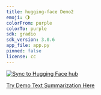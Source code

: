 ```yaml
---
title: hugging-face Demo2
emoji: 🌖
colorFrom: purple
colorTo: purple
sdk: gradio
sdk_version: 3.0.6
app_file: app.py
pinned: false
license: cc
---
```



[![Sync to Hugging Face hub](https://github.com/nogibjj/hugging-face/actions/workflows/main.yml/badge.svg)](https://github.com/eleffa/hugging-face_demo2/actions/workflows/main.yml)


[Try Demo Text Summarization Here](https://huggingface.co/spaces/eleffa/demo)


